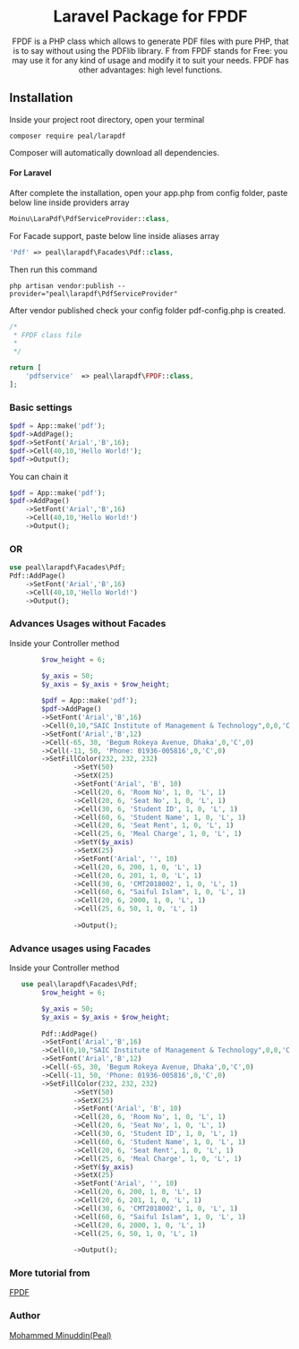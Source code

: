 <h1 align="center">Laravel Package for FPDF</h1>

<p align="center">
    FPDF is a PHP class which allows to generate PDF files with pure PHP, that is to say without using the PDFlib library. F from FPDF stands for Free: you may use it for any kind of usage and modify it to suit your needs. FPDF has other advantages: high level functions.
</p>

## Installation

Inside your project root directory, open your terminal

```shell
composer require peal/larapdf
```

Composer will automatically download all dependencies.

#### For Laravel

After complete the installation, open your app.php from config folder, paste below line inside providers array 

```php
Moinu\LaraPdf\PdfServiceProvider::class,
```

For Facade support, paste below line inside aliases array

```php
'Pdf' => peal\larapdf\Facades\Pdf::class,
```

Then run this command

```shell
php artisan vendor:publish --provider="peal\larapdf\PdfServiceProvider"
```
After vendor published check your config folder pdf-config.php is created.

```php
/*
 * FPDF class file
 * 
 */

return [
    'pdfservice'  => peal\larapdf\FPDF::class,
];
```
### Basic settings
```php
$pdf = App::make('pdf');
$pdf->AddPage();
$pdf->SetFont('Arial','B',16);
$pdf->Cell(40,10,'Hello World!');
$pdf->Output();
```

You can chain it
```php
$pdf = App::make('pdf');
$pdf->AddPage()
    ->SetFont('Arial','B',16)
    ->Cell(40,10,'Hello World!')
    ->Output();
```
### OR 

```php
use peal\larapdf\Facades\Pdf;
Pdf::AddPage()
    ->SetFont('Arial','B',16)
    ->Cell(40,10,'Hello World!')
    ->Output();
```

### Advances Usages without Facades

Inside your Controller method
```php
        $row_height = 6;

        $y_axis = 50;
        $y_axis = $y_axis + $row_height;
        
        $pdf = App::make('pdf');
        $pdf->AddPage()
        ->SetFont('Arial','B',16)
        ->Cell(0,10,"SAIC Institute of Management & Technology",0,0,'C')
        ->SetFont('Arial','B',12)
        ->Cell(-65, 30, 'Begum Rokeya Avenue, Dhaka',0,'C',0)
        ->Cell(-11, 50, 'Phone: 01936-005816',0,'C',0)
        ->SetFillColor(232, 232, 232)
                ->SetY(50)
                ->SetX(25)
                ->SetFont('Arial', 'B', 10)
                ->Cell(20, 6, 'Room No', 1, 0, 'L', 1)
                ->Cell(20, 6, 'Seat No', 1, 0, 'L', 1)
                ->Cell(30, 6, 'Student ID', 1, 0, 'L', 1)
                ->Cell(60, 6, 'Student Name', 1, 0, 'L', 1)
                ->Cell(20, 6, 'Seat Rent', 1, 0, 'L', 1)
                ->Cell(25, 6, 'Meal Charge', 1, 0, 'L', 1)
                ->SetY($y_axis)
                ->SetX(25)
                ->SetFont('Arial', '', 10)
                ->Cell(20, 6, 200, 1, 0, 'L', 1)
                ->Cell(20, 6, 201, 1, 0, 'L', 1)
                ->Cell(30, 6, 'CMT2018002', 1, 0, 'L', 1)
                ->Cell(60, 6, "Saiful Islam", 1, 0, 'L', 1)
                ->Cell(20, 6, 2000, 1, 0, 'L', 1)
                ->Cell(25, 6, 50, 1, 0, 'L', 1)
                
                ->Output();
```
### Advance usages using Facades

Inside your Controller method
```php
   use peal\larapdf\Facades\Pdf;
        $row_height = 6;

        $y_axis = 50;
        $y_axis = $y_axis + $row_height;
    
        Pdf::AddPage()
        ->SetFont('Arial','B',16)
        ->Cell(0,10,"SAIC Institute of Management & Technology",0,0,'C')
        ->SetFont('Arial','B',12)
        ->Cell(-65, 30, 'Begum Rokeya Avenue, Dhaka',0,'C',0)
        ->Cell(-11, 50, 'Phone: 01936-005816',0,'C',0)
        ->SetFillColor(232, 232, 232)
                ->SetY(50)
                ->SetX(25)
                ->SetFont('Arial', 'B', 10)
                ->Cell(20, 6, 'Room No', 1, 0, 'L', 1)
                ->Cell(20, 6, 'Seat No', 1, 0, 'L', 1)
                ->Cell(30, 6, 'Student ID', 1, 0, 'L', 1)
                ->Cell(60, 6, 'Student Name', 1, 0, 'L', 1)
                ->Cell(20, 6, 'Seat Rent', 1, 0, 'L', 1)
                ->Cell(25, 6, 'Meal Charge', 1, 0, 'L', 1)
                ->SetY($y_axis)
                ->SetX(25)
                ->SetFont('Arial', '', 10)
                ->Cell(20, 6, 200, 1, 0, 'L', 1)
                ->Cell(20, 6, 201, 1, 0, 'L', 1)
                ->Cell(30, 6, 'CMT2018002', 1, 0, 'L', 1)
                ->Cell(60, 6, "Saiful Islam", 1, 0, 'L', 1)
                ->Cell(20, 6, 2000, 1, 0, 'L', 1)
                ->Cell(25, 6, 50, 1, 0, 'L', 1)
                
                ->Output();
```
### More tutorial from
[FPDF](http://www.fpdf.org/)

### Author

[Mohammed Minuddin(Peal)](https://moinshareidea.wordpress.com)
